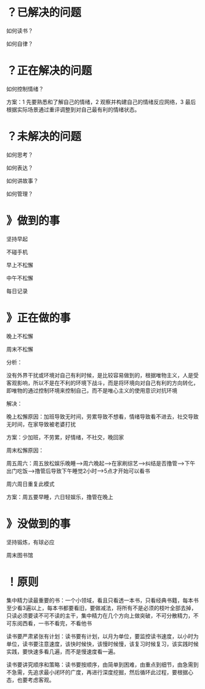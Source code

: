 # ？已解决的问题

如何读书？

如何自律？

# ？正在解决的问题

如何控制情绪？

方案：1 先要熟悉和了解自己的情绪，2 观察并构建自己的情绪反应网络，3 最后根据实际场景通过重评调整到对自己最有利的情绪状态。

# ？未解决的问题

如何思考？

如何表达？

如何讲故事？

如何管理？

# 》做到的事

坚持早起

不碰手机

早上不松懈

中午不松懈

每日记录

# 》正在做的事

晚上不松懈

周末不松懈

分析：

没有外界干扰或环境对自己有利时候，是比较容易做到的，根据唯物主义，人是受客观影响，所以不是在不利的环境下战斗，而是将环境向对自己有利的方向转化，即唯物的通过控制环境来控制自己，而不是唯心主义的使用意识对抗环境

解决：

晚上松懈原因：加班导致无时间，劳累导致不想看，情绪导致看不进去，社交导致无时间，在家导致被老婆打扰

方案：少加班，不劳累，好情绪，不社交，晚回家

周末松懈原因：

周五周六：周五放松娱乐晚睡——>周六晚起——>在家刷综艺——>纠结是否撸管——>下午出门吃饭——>撸管后导致下午睡觉2小时——>5点才开始可以看书

周六周日重复此模式

方案：周五要早睡，六日轻娱乐，撸管在晚上

# 》没做到的事

坚持锻炼，有球必应

周末图书馆

# ！原则

集中精力读最重要的书：一个小领域，看且只看透一本书，只看经典书籍，每本书至少看3遍以上，每本书都要看旧，要做减法，将所有不是必须的枝叶全部去掉，只读必须要读不可不读的主干，集中精力在几个方向上做突破，不可分散精力，不可东阅西看，一书不看完，不看他书

读书要严肃紧张有计划：读书要有计划，以月为单位，要监控读书速度，以小时为单位，读书要注意速度，该快时候快，该慢时候慢，该复习时候复习，该实践时候实践，要快速多看几遍，而不是慢速度看一遍。

读书要讲究顺序和策略：读书要按顺序，由简单到困难，由重点到细节，由急需到不急需，先追求最小闭环的广度，再进行深度挖掘，然后循环此过程，要根据心态，也要考虑客观。